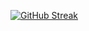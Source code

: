 [![GitHub Streak](https://streak-stats.demolab.com?user=startup-dreamer&theme=highcontrast&hide_border=true&date_format=j%20M%5B%20Y%5D)](https://git.io/streak-stats)

